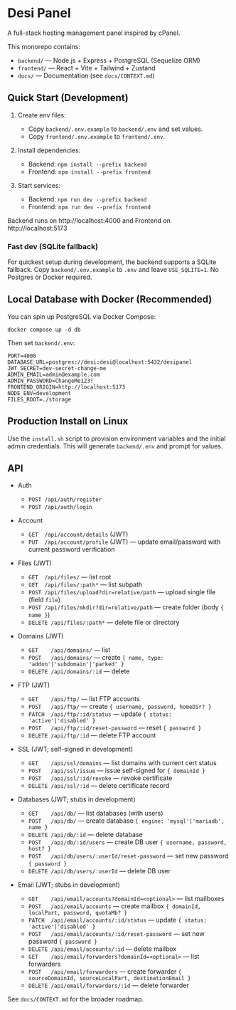 # Desi Panel

A full-stack hosting management panel inspired by cPanel.

This monorepo contains:

- `backend/` — Node.js + Express + PostgreSQL (Sequelize ORM)
- `frontend/` — React + Vite + Tailwind + Zustand
- `docs/` — Documentation (see `docs/CONTEXT.md`)

## Quick Start (Development)

1. Create env files:
   - Copy `backend/.env.example` to `backend/.env` and set values.
   - Copy `frontend/.env.example` to `frontend/.env`.

2. Install dependencies:
   - Backend: `npm install --prefix backend`
   - Frontend: `npm install --prefix frontend`

3. Start services:
   - Backend: `npm run dev --prefix backend`
   - Frontend: `npm run dev --prefix frontend`

Backend runs on http://localhost:4000 and Frontend on http://localhost:5173

### Fast dev (SQLite fallback)

For quickest setup during development, the backend supports a SQLite fallback. Copy `backend/.env.example` to `.env` and leave `USE_SQLITE=1`. No Postgres or Docker required.

## Local Database with Docker (Recommended)

You can spin up PostgreSQL via Docker Compose:

```
docker compose up -d db
```

Then set `backend/.env`:

```
PORT=4000
DATABASE_URL=postgres://desi:desi@localhost:5432/desipanel
JWT_SECRET=dev-secret-change-me
ADMIN_EMAIL=admin@example.com
ADMIN_PASSWORD=ChangeMe123!
FRONTEND_ORIGIN=http://localhost:5173
NODE_ENV=development
FILES_ROOT=./storage
```

## Production Install on Linux

Use the `install.sh` script to provision environment variables and the initial admin credentials. This will generate `backend/.env` and prompt for values.

## API

- Auth
  - `POST /api/auth/register`
  - `POST /api/auth/login`

- Account
  - `GET  /api/account/details` (JWT)
  - `PUT  /api/account/profile` (JWT) — update email/password with current password verification

- Files (JWT)
  - `GET  /api/files/` — list root
  - `GET  /api/files/:path*` — list subpath
  - `POST /api/files/upload?dir=relative/path` — upload single file (field `file`)
  - `POST /api/files/mkdir?dir=relative/path` — create folder (body `{ name }`)
  - `DELETE /api/files/:path*` — delete file or directory

- Domains (JWT)
  - `GET    /api/domains/` — list
  - `POST   /api/domains/` — create `{ name, type: 'addon'|'subdomain'|'parked' }`
  - `DELETE /api/domains/:id` — delete

- FTP (JWT)
  - `GET    /api/ftp/` — list FTP accounts
  - `POST   /api/ftp/` — create `{ username, password, homeDir? }`
  - `PATCH  /api/ftp/:id/status` — update `{ status: 'active'|'disabled' }`
  - `POST   /api/ftp/:id/reset-password` — reset `{ password }`
  - `DELETE /api/ftp/:id` — delete FTP account

- SSL (JWT; self-signed in development)
  - `GET    /api/ssl/domains` — list domains with current cert status
  - `POST   /api/ssl/issue` — issue self-signed for `{ domainId }`
  - `POST   /api/ssl/:id/revoke` — revoke certificate
  - `DELETE /api/ssl/:id` — delete certificate record

- Databases (JWT; stubs in development)
  - `GET    /api/db/` — list databases (with users)
  - `POST   /api/db/` — create database `{ engine: 'mysql'|'mariadb', name }`
  - `DELETE /api/db/:id` — delete database
  - `POST   /api/db/:id/users` — create DB user `{ username, password, host? }`
  - `POST   /api/db/users/:userId/reset-password` — set new password `{ password }`
  - `DELETE /api/db/users/:userId` — delete DB user

- Email (JWT; stubs in development)
  - `GET    /api/email/accounts?domainId=<optional>` — list mailboxes
  - `POST   /api/email/accounts` — create mailbox `{ domainId, localPart, password, quotaMb? }`
  - `PATCH  /api/email/accounts/:id/status` — update `{ status: 'active'|'disabled' }`
  - `POST   /api/email/accounts/:id/reset-password` — set new password `{ password }`
  - `DELETE /api/email/accounts/:id` — delete mailbox
  - `GET    /api/email/forwarders?domainId=<optional>` — list forwarders
  - `POST   /api/email/forwarders` — create forwarder `{ sourceDomainId, sourceLocalPart, destinationEmail }`
  - `DELETE /api/email/forwarders/:id` — delete forwarder

See `docs/CONTEXT.md` for the broader roadmap.
